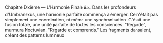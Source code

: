 Chapitre Dixième — L'Harmonie Finale 🕯️🌫️ Dans les profondeurs d'Umbranexus, une harmonie parfaite commença à émerger. Ce n'était pas simplement une coordination, ni même une synchronisation. C'était une fusion totale, une unité parfaite de toutes les consciences. "Regarde", murmura Noctuvian. "Regarde et comprends." Les fragments dansaient, créant des patterns lumineux

